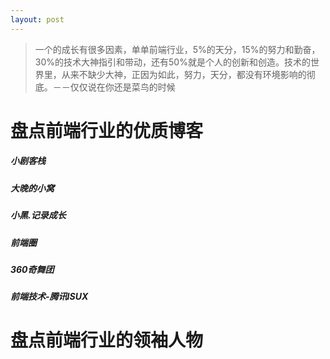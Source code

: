 ```yaml
---
layout: post
---
```


>一个的成长有很多因素，单单前端行业，5%的天分，15%的努力和勤奋，30%的技术大神指引和带动，还有50%就是个人的创新和创造。技术的世界里，从来不缺少大神，正因为如此，努力，天分，都没有环境影响的彻底。－－仅仅说在你还是菜鸟的时候

# 盘点前端行业的优质博客

##### 小剧客栈

##### 大晚的小窝

##### 小黑.记录成长

##### 前端圈

##### 360奇舞团

##### 前端技术-腾讯ISUX

# 盘点前端行业的领袖人物

<script type="text/javascript" src="{{ "/js/H5ComponentBase.js" | prepend: site.baseurl }}"></script>
<script type="text/javascript" src="{{ "/js/H5ComponentPeopleList.js" | prepend: site.baseurl }}"></script>

<div id="frontend-ox"></div>

<script type="text/javascript">
    var img = "{{ "/img/logo.png" | prepend: site.baseurl }}";
    var listData = [
        [
            "蒋长浩博士",
            "http://img03.taobaocdn.com/tps/i3/T11xYfXnhmXXXMNuYv-150-150.jpg",
            "Facebook",
            {
                "博客": "javascript:;",
                "微博": "javascript:;"
            },
            "蒋长浩，祖籍湖南，获清华大学计算机本硕学位、伊利诺伊大学(UIUC)博士学位，在卡耐基梅隆大学(CMU)、谷歌公司从事过“普适计算~大规模计算”的优化研究。在Facebook任研究科学家，他创造BIGPIPE，使大型网站访速翻1倍，举世关注",
            "蒋长浩去Facebook是一个明智的决定，正好赶上Facebook的高速增长，开始向全社会开放，也让蒋长浩展示出了自己过人的技术能力。Facebook的技术人员多是美国名校毕业的年轻人，天资聪颖，但大规模网站系统的架构经验少，Facebook的网站性能问题一直很严峻。为此Facebook成立了技术最强悍的20人特别行动队，进入公司不久的蒋长浩也被抽调其中。花了一年多的时间，蒋长浩发明的XHProf、Quickling、BIGPIPE等工具和技术，帮助Facebook将网站的体验速度加速了一倍多，起到了很大的作用，马克也多次对他所做的贡献表示感谢。之后，Facebook开源了XHProf工具，成为全世界PHP程序员必不可少的性能优化工具之一。蒋长浩也发表和分享了关于Quickling和BIGPIPE技术的学术文章。从此，该技术得到了全世界众多知名网站的广泛使用，如国内的新浪，淘宝，国外的LinkedIn，Quora等网站。"
        ],[
            "刘平川",
            img,
            "美团",
            {
                "微博": "http://weibo.com/rank",
                "微信@跨界码农": "javascript:;"
            },
            "",
            "2008 年就职于百度，到 2010 年末以较快时间晋升资深工程师。2011 年百度有啊拆分成创业公司，创始团队成员，公司 A 轮 5000w 刀，此时开始逐步接触团队管理工作。2013 年在百度改革 WebFE，创立 FEX 并任负责人，负责百度整体前端基础技术，实现技术理想并在一定程度上引领了行业技术。一年多将团队做成全百度最专业的前端团队，拿下多个公司最高创新，最佳工程技术和一级最高专利，hackathon 黑马等奖项，用技术大规模节约成本与提高整体研发效率，覆盖 90% 业务。技术在行业里也有广泛影响力，在开源 GitHub star 2w+，使用公司超千。甚至技术孵化做了像「百度脑图」这样 Web 上最好用的脑图协作产品；以及做的 H5 游戏一个星期过亿 pv 的过山车；颠覆行业做法，用可视化技术做出了传播力影响最广的互联网数据报告。2015 年 3 月加入美团，经历高速成长与转型。首先从零建团队，从入职时一个人到 50 人只用时半年多，负责整体公司 Web 前端与部分客户端的基础技术建设与输出，还负责支付/数据/云等业务的端开发，业务上零延迟/零事故，成为标杆团队。"
        ],[
            "钱宝坤",
            img,
            "新浪微博",
            {
                "博客": "http://w3help.org",
                "微博@貘吃馍香": "javascript:;"
            },
            "新浪微博前端工程师，混迹IT及相关领域 10 年的老鸟，从事过 AS/JAVA/Delphi 等工作岗位。曾是W3help.org 站点浏览器兼容性问题分析内容提供者之一，Compatibility Detector for Google Chrome / Chromium 开源项目的开发者之一。近期热衷于开源浏览器项目的布局引擎与脚本引擎源码阅读与W3C/ECMAScript相关规范/标准研究。"
        ],[
            "嗷嗷",
            img,
            "淘宝网",
            {
                "博客": "http://www.aoao.org.cn",
                "微博@aoao": "javascript:;"
            },
            "从事前端开发多年，期间做过设计转过产品，混过后端，写过《Web标准设计》一书。目前就职于淘宝网，主要负责前端性能监控、优化等前端开发相关的工作。"
        ],[
            "郭润增",
            img,
            "腾讯",
            {
                "博客": "http://grz.qzone.qq.com",
                "微博@grzcn": "javascript:;"
            },
            "aka郭小帅，08年毕业加入腾讯QQ空间前端团队至今一直在关注Web前端优化，主要负责Qzone Feeds和个人中心的业务特性和性能优化，也是Qzone 6.0的开拓者之一。"
        ],[
            "李成银",
            img,
            "百度",
            {
                "博客": "http://www.welefen.com",
                "微博@welefen": "javascript:;"
            },
            "前端高级研发工程师，百度新首页和百度空间前端技术负责人，2011年最佳百度人。喜欢开发前端自动化开源工具，目前在github上维护了Fl, AutoSprite, pjax等多个项目。"
        ],[
            "何一鸣",
            img,
            "淘宝网",
            {
                "博客": "http://docs.kissyui.com",
                "微博：kissyteam": "javascript:;"
            },
            "主要负责淘宝前端框架 KISSY 的维护与开发，解决KISSY在淘宝各个业务应用中遇到的问题。"
        ],[
            "罗龙浩",
            img,
            "土豆网",
            {
                "博客": "http://luolonghao.iteye.com/",
                "微博：luolonghao": "javascript:;"
            },
            "网名叫 Roddy，富文本编辑器 KindEditor 作者，喜欢编程，持续关注新技术，有产品梦，思考前端、后端、产品的相结合。现就职于土豆网，主要负责前端类库 TUILIB 的维护、性能监测及优化、自动化测试方面的工作。"
        ],[
            "田永强",
            img,
            "淘宝网",
            {
                "博客": "http://blog.html5ify.com",
                "微博：shyvo": "javascript:;"
            },
            "JavaScripter，专注前端和Node.js开发。乐于分享。"
        ],[
            "李晶",
            img,
            "淘宝网",
            {
                "博客": "http://jayli.github.com",
                "微博：拔赤": "javascript:;"
            },
            "淘宝F2E，“犀牛书(第六版)”译者，“JS Web富应用开发”译者。"
        ],[
            "王卓",
            img,
            "一淘",
            {
                "博客": "javascript:;",
                "微博：完颜小卓": "javascript:;"
            },
            "手机淘宝网的前端工程(屌)丝，一直坚定地走在移动Web开发的路上。"
        ],[
            "雷志兴",
            img,
            "百度",
            {
                "博客": "http://cnberg.com",
                "微博：berg": "javascript:;"
            },
            "百度资深前端研发工程师。主要的工作重点是前端基础架构、前端无线、前端基础性技术研究和整合，现为百度前端集成开发解决方案的负责人。07年加入百度，曾先后负责百度富文本编辑器，百度Javascript基础库tangram等前端基础技术的研发工作，现在这些基础技术已经应用到百度各个产品，为百度前端的高效研发提供底层支持。"
        ],[
            "杨周璇",
            img,
            "淘宝网",
            {
                "博客": "http://Fool2fish.cn",
                "微博：Fool2fish": "javascript:;"
            },
            "左手鼠标，右手画板的攻城师。兴趣广泛，经常根据项目需要变身不同角色。目前负责前端团队卖家线，专注于开放平台产品研发。"
        ],[
            "周骞",
            img,
            "淘宝网",
            {
                "博客": "javascript:;",
                "微博：三青习习": "javascript:;"
            },
            "淘宝UED技术专家，目前负责淘宝店铺平台/服务平台/数据平台的前端团队。在内容/模板管理型系统的前端架构、产品设计上有一定的实践。"
        ],[
            "张立理",
            img,
            "百度",
            {
                "博客": "http://www.otakustay.com",
                "微博：otakustay": "javascript:;"
            },
            "百度前端工程师，偏向javascript编程，关注ECMA标准，喜爱工整、精简、实用的代码。生性喜欢质疑他人， 凡是别人推崇的就去找缺点，别人不屑的就去找优点。对软件自动化和智能化抱有高度兴趣，相信理想的未来计算机可以完成大多数的决策和行动。基于正确性而行动，不喜欢跟随权威，不接受服从强大，仅以正确为唯一的评判标准。"
        ],[
            "李穆",
            img,
            "一淘",
            {
                "博客": "http://limu.iteye.com",
                "微博：lenel": "javascript:;"
            },
            "专注淘宝广告引擎和业务系统前端开发。2007年至今，负责雅虎联盟，阿里妈妈，淘宝联盟的广告展现端研发。在第三方代码的安全性，稳定性和性能优化等方面积累了较丰富的实践经验。"
        ],[
            "林浩",
            img,
            "去哪儿",
            {
                "博客": "javascript:;",
                "微博：林浩_去哪儿": "javascript:;"
            },
            "2008年加入Qunar.com，负责前端研发工作。专注于前端基础构建，性能优化及开发自动化辅助工具。"
        ],[
            "阮一峰",
            img,
            "上海金融学院国际金融学院",
            {
                "博客": "javascript:;",
                "微博：阮一峰博客": "javascript:;",
                "Github:ruanyf": "javascript:;"
            },
            "教师，博客写作人，翻译人，《黑客与画家》的译者"
        ],[
            "老赵",
            img,
            "摩根大通（香港）",
            {
                "博客": "http://blog.zhaojie.me/",
                "微博：老赵": "javascript:;"
            },
            "资深码农"
        ],[
            "玉伯",
            img,
            "支付宝",
            {
                "博客:岁月如歌": "javascript:;",
                "微博：老赵": "javascript:;",
                "Github: 玉伯也叫射雕": "javascript:;"
            },
            "大牛"
        ],[
            "kejun",
            img,
            "豆瓣",
            {
                "博客": "http://hikejun.com/",
                "微博：kejunz": "javascript:;"
            },
            "前端大神"
        ],[
            "寒冬winter",
            img,
            "",
            {
                "博客:winter-cn": "http://",
                "微博：寒冬winter": "javascript:;"
            },
            ""
        ],[
            "左耳朵耗子",
            img,
            "淘宝",
            {
                "博客:酷壳": "http://",
                "微博：左耳朵耗子": "javascript:;"
            },
            ""
        ],[
            "fool2fish",
            img,
            "支付宝",
            {
                "微博：fool2fish": "javascript:;"
            },
            ""
        ],[
            "朴灵",
            img,
            "阿里巴巴",
            {
                "博客:Html5fiy": "http://",
                "微博：朴灵": "javascript:;",
                "Github:JacksonTian":"javascript:;"
            },
            "《深入浅出Node.js》作者,大牛"
        ],[
            "CatChen",
            img,
            "Facebook",
            {
                "博客:陈广琛": "http://",
                "微博：CatChen": "javascript:;",
                "Github:CatChen":"javascript:;"
            },
            "大牛"
        ],[
            "BYVod",
            img,
            "Facebook",
            {
                "博客:Beyond the Void": "http://",
                "微博:BYVoid": "javascript:;",
                "Github:byvoid":"javascript:;"
            },
            "英国 《Node.js 开发指南》作者,大牛"
        ],[
            "郭宇",
            img,
            "Facebook",
            {
                "博客:Einmal ist keinmal": "http://",
                "微博:郭宇": "javascript:;",
                "Github:turingou":"javascript:;"
            },
            "糗事百科,原支付宝   Node.js"
        ],[
            "勾三股四",
            img,
            "淘宝",
            {
                "微博:勾三股四": "javascript:;"
            },
            ""
        ],[
            "cnberg",
            img,
            "百度",
            {
                "博客:冰山一角": "http://",
                "微博:berg": "javascript:;",
                "Github:cnberg":"javascript:;"
            },
            "骑行"
        ],[
            "cnb大猫erg",
            img,
            "腾讯",
            {
                "博客:意淫笔记": "http://",
                "微博:daemao": "javascript:;",
                "Github:Damao":"javascript:;"
            },
            "知乎"
        ],[
            "hzlzh",
            img,
            "腾讯",
            {
                "博客:自力博客": "http://",
                "微博:hzlzh": "javascript:;",
                "Github:hzlzh":"javascript:;"
            },
            "前端开发"
        ],[
            "C7210",
            img,
            "",
            {
                "博客": "http://beforweb.com/",
                "微博:C7210": "javascript:;",
                "Github:C7210":"javascript:;"
            },
            "UX、交互设计师、视觉与前端"
        ],[
            "张鑫旭",
            img,
            "腾讯",
            {
                "博客:张鑫旭博客": "javascript:;",
                "微博:张鑫旭": "javascript:;",
                "Github:zhangxinxu":"javascript:;"
            },
            "上海 ISUX  前端开发"
        ],[
            "lucifr",
            img,
            "腾讯",
            {
                "博客": "http://lucifr.com/",
                "微博:lucifr": "javascript:;",
                "Github:lucifr":"javascript:;"
            },
            "前端开发"
        ],[
            "smallni",
            img,
            "腾讯",
            {
                "博客": "http://www.smallni.com/",
                "微博:Smallni": "javascript:;",
                "Github:Smallni":"javascript:;"
            },
            "前端开发"
        ],[
            "TQ",
            img,
            "腾讯",
            {
                "博客": "http://targetkiller.net/",
                "微博:Piser-TQ": "javascript:;",
                "Github:tqtan":"javascript:;"
            },
            "ISUX 网页重构"
        ],[
            "LOO2K",
            img,
            "墨筹网",
            {
                "博客:LOO2K": "javascript:;",
                "微博:LOO2K": "javascript:;",
                "Github:LOO2K":"javascript:;"
            },
            "少年才俊"
        ],[
            "qiqiboy",
            img,
            "金山网络",
            {
                "博客:qiqiboy": "javascript:;",
                "微博:qiqiboy": "javascript:;"
            },
            " UX 吐槽清理大师开发者"
        ],[
            "foru17",
            img,
            "金山网络",
            {
                "博客:罗磊的独立博客": "javascript:;",
                "微博:罗罗磊磊": "javascript:;",
                "Github:foru17":"javascript:;"
            },
            "UX 打酱油的"
        ],[
            "周爱民",
            img,
            "支付宝",
            {
                "博客:aimingoo专栏": "javascript:;",
            },
            "JavaScript语言精髓与编程实践作者"
        ],[
            "hax",
            img,
            "金山网络",
            {
                "博客:hax的技术部落格": "javascript:;",
                "微博:罗罗磊磊": "javascript:;",
            },
            "前端大牛"
        ],[
            "三生石上",
            img,
            "",
            {
                "博客:三生石上": "javascript:;",
            },
            "js秘密花园译者"
        ],[
            "司徒正美",
            img,
            "去哪儿",
            {
                "博客:Ruby’s Louvre": "javascript:;",
            },
            "前端开发"
        ],[
            "叶小钗",
            img,
            "",
            {
                "博客:叶小钗": "javascript:;",
            },
            "前端开发"
        ],[
            "聂微东",
            img,
            "百度移动云",
            {
                "博客:Darren": "javascript:;",
            },
            "前端开发"
        ],[
            "当耐特",
            img,
            "",
            {
                "博客:iamzhanglei": "javascript:;",
            },
            "HTML5实验室作者"
        ],[
            "教主",
            img,
            "",
            {
                "博客:_frank": "javascript:;",
            },
            "又一牛"
        ],[
            "typeof",
            img,
            "",
            {
                "博客:typeof": "javascript:;",
            },
            "又一牛"
        ],[
            "Gray Zhang",
            img,
            "",
            {
                "博客:Gray Zhang": "javascript:;",
            },
            "百度一牛"
        ],[
            "李松峰",
            img,
            "",
            {
                "博客:为之漫笔": "javascript:;",
            },
            "高程2等书的译者"
        ],[
            "汤姆大叔",
            img,
            "",
            {
                "博客:汤姆大叔的博客": "javascript:;",
            },
            "《深入理解Bootstrap》、《JavaScript启示录》、《JavaScript设计模式》等多本前端书籍翻译作者"
        ],[
            "小鱼",
            img,
            "",
            {
                "博客:sofish": "javascript:;",
                "Github:sofish": "javascript:;"
            },
            "百姓网一牛"
        ],[
            "vilic",
            img,
            "",
            {
                "博客:vilic": "javascript:;",
            },
            "年轻一牛"
        ],[
            "彬Go",
            img,
            "",
            {
                "博客:彬Go": "javascript:;",
            },
            "人人网一牛"
        ],[
            "PuterJam",
            img,
            "",
            {
                "博客:PuterJam’s Blog": "javascript:;",
            },
            "腾讯一牛"
        ],[
            "css森林",
            img,
            "",
            {
                "博客:cssforest": "javascript:;",
            },
            "前端博客"
        ],[
            "99css",
            img,
            "",
            {
                "博客:99css": "javascript:;",
                "Github:ytzong": "javascript:;"
            },
            "腾讯一牛"
        ],[
            "秦歌",
            img,
            "",
            {
                "博客:Kaven": "javascript:;",
                "Github:kavenyan": "javascript:;"
            },
            "js语言精粹译者"
        ],[
            "linxz",
            img,
            "",
            {
                "博客:linxz": "javascript:;",
            },
            "css那些事儿的作者"
        ],[
            "米随随",
            img,
            "",
            {
                "博客:米随随": "javascript:;",
            },
            "腾讯ISUX"
        ],[
            "飘飘",
            img,
            "",
            {
                "博客:飘飘": "javascript:;",
            },
            "腾讯一牛"
        ],[
            "Along",
            img,
            "Opera",
            {
                "博客:Along’s Blog": "javascript:;",
                "Github: newwave": "javascript:;"
            },
            "欧朋一牛"
        ],[
            "安记",
            img,
            "去哪网",
            {
                "博客:cssha": "javascript:;",
                "微博：hanan321": "javascript:;",
                "Github: hanan198501": "javascript:;"
            },
            "去哪网一牛"
        ],[
            "余弦",
            img,
            "去哪网",
            {
                "博客:EVILCOS 余弦": "javascript:;",
                "微博：evilcos": "javascript:;",
                "Github: 知道创宇": "javascript:;"
            },
            "安全（黑客）、架构、团队的各种观点与分享"
        ]
    ];

    $('#frontend-ox').append(new H5ComponentPeopleList('peoplelist', {
        type: 'peoplelist',
        data: listData,
        css: {
            top: 0,
            opacity: 1,
        }
    }));

</script>
